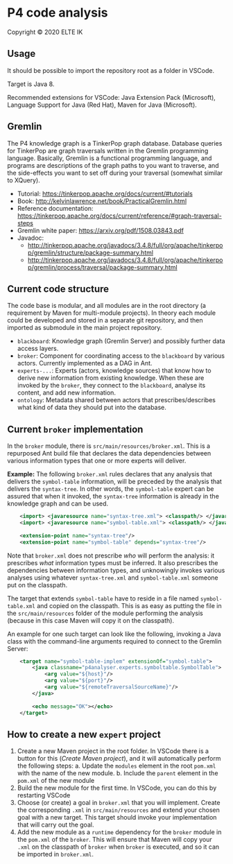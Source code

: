 # P4 code analysis

Copyright &copy; 2020 ELTE IK

## Usage

It should be possible to import the repository root as a folder in VSCode. 

Target is Java 8. 

Recommended extensions for VSCode: Java Extension Pack (Microsoft), Language Support for Java (Red Hat), Maven for Java (Microsoft).  

## Gremlin

The P4 knowledge graph is a TinkerPop graph database. Database queries for TinkerPop are graph traversals written in the Gremlin programming language. Basically, Gremlin is a functional programming language, and programs are descriptions of the graph paths to you want to traverse, and the side-effects you want to set off during your traversal (somewhat similar to XQuery).

- Tutorial: https://tinkerpop.apache.org/docs/current/#tutorials
- Book: http://kelvinlawrence.net/book/PracticalGremlin.html
- Reference documentation: https://tinkerpop.apache.org/docs/current/reference/#graph-traversal-steps
- Gremlin white paper: https://arxiv.org/pdf/1508.03843.pdf
- Javadoc:
  * http://tinkerpop.apache.org/javadocs/3.4.8/full/org/apache/tinkerpop/gremlin/structure/package-summary.html
  * http://tinkerpop.apache.org/javadocs/3.4.8/full/org/apache/tinkerpop/gremlin/process/traversal/package-summary.html


## Current code structure 

The code base is modular, and all modules are in the root directory (a requirement by Maven for multi-module projects). In theory each module could be developed and stored in a separate git repository, and then imported as submodule in the main project repository. 

- `blackboard`: Knowledge graph (Gremlin Server) and possibly further data access layers. 
- `broker`: Component for coordinating access to the `blackboard` by various actors. Currently implemented as a DAG in Ant.
- `experts-...`: Experts (actors, knowledge sources) that know how to derive new information from existing knowledge. When these are invoked by the `broker`, they connect to the `blackboard`, analyse its content, and add new information.
- `ontology`: Metadata shared between actors that prescribes/describes what kind of data they should put into the database.

## Current `broker` implementation

In the `broker` module, there is `src/main/resources/broker.xml`. This is a repurposed Ant build file that declares the data dependencies between various information types that one or more experts will deliver.

**Example:** The following `broker.xml` rules declares that any analysis that delivers the `symbol-table` information, will be preceded by the analysis that delivers the `syntax-tree`. In other words, the `symbol-table` expert can be assured that when it invoked, the `syntax-tree` information is already in the knowledge graph and can be used.

```xml
    <import> <javaresource name="syntax-tree.xml"> <classpath/> </javaresource> </import> 
    <import> <javaresource name="symbol-table.xml"> <classpath/> </javaresource> </import>
    
    <extension-point name="syntax-tree"/>
    <extension-point name="symbol-table" depends="syntax-tree"/>
```

Note that `broker.xml` does not prescribe *who* will perform the analysis: it prescribes *what* information types must be inferred. It also prescribes the dependencies between information types, and unknowingly invokes various analyses using whatever `syntax-tree.xml` and `symbol-table.xml` someone put on the classpath.


The target that extends `symbol-table` have to reside in a file named `symbol-table.xml` and copied on the classpath. This is as easy as putting the file in the `src/main/resources` folder of the module performing the analysis (because in this case Maven will copy it on the classpath).  

An example for one such target can look like the following, invoking a Java class with the command-line arguments required to connect to the Gremlin Server:

```xml
    <target name="symbol-table-implem" extensionOf="symbol-table">
        <java classname="p4analyser.experts.symboltable.SymbolTable">
            <arg value="${host}"/>
            <arg value="${port}"/>
            <arg value="${remoteTraversalSourceName}"/>
        </java>
        
        <echo message="OK"></echo>
    </target>
```

## How to create a new `expert` project

1. Create a new Maven project in the root folder. In VSCode there is a button for this (*Create Maven project*), and it will automatically perform the following steps: 
    a. Update the `modules` element in the root `pom.xml` with the name of the new module.
    b. Include the `parent` element in the `pom.xml` of the new module
2. Build the new module for the first time. In VSCode, you can do this by restarting VSCode
3. Choose (or create) a goal in `broker.xml` that you will implement. Create the corresponding `.xml` in `src/main/resources` and extend your chosen goal with a new target. This target should invoke your implementation that will carry out the goal.
4. Add the new module as a `runtime` dependency for the `broker` module in the `pom.xml` of the `broker`. This will ensure that Maven will copy your `.xml` on the classpath of `broker` when `broker` is executed, and so it can be imported in `broker.xml`.





